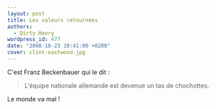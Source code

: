```yaml
---
layout: post
title: Les valeurs retournées
authors:
  - Dirty Henry
wordpress_id: 477
date: "2008-10-23 10:41:00 +0200"
cover: clint-eastwood.jpg
---
```


C'est Franz Beckenbauer qui le dit :

> L'équipe nationale allemande est devenue un tas de chochottes.

Le monde va mal !
